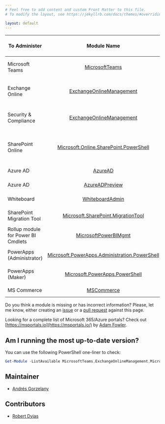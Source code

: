 ```yaml
---
# Feel free to add content and custom Front Matter to this file.
# To modify the layout, see https://jekyllrb.com/docs/themes/#overriding-theme-defaults

layout: default
---
```



|To Administer|Module Name|Stable Version|How To Install|Preview Version|How To Install|How to Connect|Works in PS7?|
|-----------------|:--------------:|---------------|---------------|-----------------|---------------|-----------------|-----------------|
| Microsoft Teams | [MicrosoftTeams](https://www.powershellgallery.com/packages/MicrosoftTeams) |          2.3.1 | ```Install-Module MicrosoftTeams``` | 2.4.0-preview  | ```Install-Module MicrosoftTeams -RequiredVersion 2.4.0-preview -AllowPrerelease``` |```Connect-MicrosoftTeams``` [More methods](https://docs.microsoft.com/MicrosoftTeams/teams-powershell-install#sign-in)|No|
| Exchange Online | [ExchangeOnlineManagement](https://www.powershellgallery.com/packages/ExchangeOnlineManagement)  |2.0.5|```Install-Module -Name ExchangeOnlineManagement```|2.0.5-Preview2|```Install-Module -Name ExchangeOnlineManagement -RequiredVersion 2.0.5-Preview2 -AllowPrerelease```|```Connect-ExchangeOnline``` [More methods](https://docs.microsoft.com/powershell/exchange/connect-to-exchange-online-powershell?view=exchange-ps#connect-to-exchange-online-powershell-using-modern-authentication-with-or-without-mfa)|Yes|
| Security & Compliance        |[ExchangeOnlineManagement](https://www.powershellgallery.com/packages/ExchangeOnlineManagement)                |2.0.5                |```Install-Module -Name ExchangeOnlineManagement```|2.0.5-Preview2|```Install-Module -Name ExchangeOnlineManagement -RequiredVersion 2.0.5-Preview2 -AllowPrerelease```|```Connect-IPPSSession``` [More methods](https://docs.microsoft.com/powershell/exchange/connect-to-scc-powershell?view=exchange-ps)|Yes|
|SharePoint Online|[Microsoft.Online.SharePoint.PowerShell](https://www.powershellgallery.com/packages/Microsoft.Online.SharePoint.PowerShell)|16.0.21213.12000|```Install-Module -Name Microsoft.Online.SharePoint.PowerShell```|N/A|N/A|```Connect-SPOService -Url https://contoso-admin.sharepoint.com -Credential admin@contoso.com``` [More methods](https://docs.microsoft.com/powershell/sharepoint/sharepoint-online/connect-sharepoint-online?view=sharepoint-ps#to-connect-with-a-user-name-and-password) |No|
|Azure AD|[AzureAD](https://www.powershellgallery.com/packages/AzureAD)|2.0.2.135|```Install-Module -Name AzureAD```|See next row|N/A|```Connect-AzureAD``` [More methods](https://docs.microsoft.com/en-us/microsoft-365/enterprise/connect-to-microsoft-365-powershell?view=o365-worldwide#connect-with-the-azure-active-directory-powershell-for-graph-module)|No|
|Azure AD|[AzureADPreview](https://www.powershellgallery.com/packages/AzureADPreview/)|2.0.2.136|```Install-Module -Name AzureADPreview```|N/A|N/A|```Connect-AzureAD``` [More methods](https://docs.microsoft.com/en-us/microsoft-365/enterprise/connect-to-microsoft-365-powershell?view=o365-worldwide#connect-with-the-azure-active-directory-powershell-for-graph-module)|No|
|Whiteboard|[WhiteboardAdmin](https://www.powershellgallery.com/packages/WhiteboardAdmin)|1.4.0|```Install-Module -Name WhiteboardAdmin```|N/A|N/A|Every cmdlet forces Auth prompt|No|
|SharePoint Migration Tool|[Microsoft.SharePoint.MigrationTool](https://docs.microsoft.com/en-us/sharepointmigration/new-and-improved-features-in-the-sharepoint-migration-tool)|3.4.120.7|Tricky, see [here](https://aka.ms/spmt-ga-page) and [here](https://docs.microsoft.com/sharepointmigration/overview-spmt-ps-cmdlets#before-you-begin)|3.4.121.5|Tricky, see [here](https://spmtreleasescus.blob.core.windows.net/betainstall/default.htm) and [here](https://docs.microsoft.com/sharepointmigration/overview-spmt-ps-cmdlets#before-you-begin)|```Register-SPMTMigration``` [More info](https://docs.microsoft.com/powershell/module/spmt/register-spmtmigration?view=spmt-ps)|No|
|Rollup module for Power BI Cmdlets|[MicrosoftPowerBIMgmt](https://www.powershellgallery.com/packages/MicrosoftPowerBIMgmt)|1.2.0|```Install-Module -Name MicrosoftPowerBIMgmt```|N/A|N/A|```Connect-PowerBIServiceAccount``` [More info](https://docs.microsoft.com/powershell/module/microsoftpowerbimgmt.profile/connect-powerbiserviceaccount?view=powerbi-ps)|No|
|PowerApps (Administrator)|[Microsoft.PowerApps.Administration.PowerShell](https://www.powershellgallery.com/packages/Microsoft.PowerApps.Administration.PowerShell)|2.0.126|```Install-Module -Name Microsoft.PowerApps.Administration.PowerShell```|N/A|N/A|```Add-PowerAppsAccount``` (Run as Administrator) [More methods](https://docs.microsoft.com/power-platform/admin/powerapps-powershell#installation)|No|
|PowerApps (Maker)|[Microsoft.PowerApps.PowerShell](https://www.powershellgallery.com/packages/Microsoft.PowerApps.PowerShell/)|1.0.20|```Install-Module -Name Microsoft.PowerApps.PowerShell```|N/A|N/A|```Add-PowerAppsAccount``` (Run as Administrator) [More methods](https://docs.microsoft.com/power-platform/admin/powerapps-powershell#installation)|No|
|MS Commerce|[MSCommerce](https://www.powershellgallery.com/packages/MSCommerce)|1.6|```Install-Module -Name MSCommerce```|N/A|N/A|```Connect-MSCommerce``` [More methods](https://docs.microsoft.com/power-bi/admin/service-admin-disable-self-service#change-the-self-service-signup-policy-1)|No|

Do you think a module is missing or has incorrect information? Please, let me know, either creating an [issue](https://github.com/get-itips/msshells/issues/new) or a [pull request](https://github.com/get-itips/msshells/edit/dev/index.markdown) against this page.

Looking for a complete list of Microsoft 365/Azure portals? Check out [https://msportals.io](https://msportals.io/) by [Adam Fowler](https://twitter.com/AdamFowler_IT).

## Am I running the most up-to-date version?
You can use the following PowerShell one-liner to check:

```powershell
Get-Module -ListAvailable MicrosoftTeams,ExchangeOnlineManagement,Microsoft.Online.SharePoint.PowerShell,AzureAD,AzureADPreview,WhiteboardAdmin,Microsoft.SharePoint.MigrationTool,MicrosoftPowerBIMgmt,Microsoft.PowerApps.Administration.PowerShell,Microsoft.PowerApps.PowerShell,MSCommerce | Format-Table Name,Version
```

## Maintainer
- [Andrés Gorzelany](https://twitter.com/andresgorzelany)

## Contributors
- [Robert Dyjas](https://twitter.com/robdyy)


